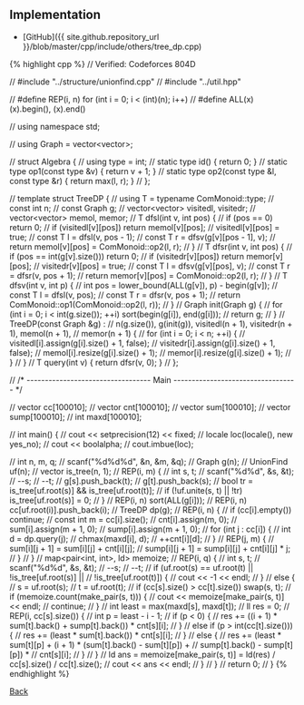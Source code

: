 ## Implementation

- [GitHub]({{ site.github.repository_url }}/blob/master/cpp/include/others/tree_dp.cpp)

{% highlight cpp %}
// Verified: Codeforces 804D

// #include "../structure/unionfind.cpp"
// #include "../util.hpp"

// #define REP(i, n) for (int i = 0; i < (int)(n); i++)
// #define ALL(x) (x).begin(), (x).end()

// using namespace std;

// using Graph = vector<vector<int>>;

// struct Algebra {
//   using type = int;
//   static type id() { return 0; }
//   static type op1(const type &v) { return v + 1; }
//   static type op2(const type &l, const type &r) { return max(l, r); }
// };

// template <typename ComMonoid> struct TreeDP {
//   using T = typename ComMonoid::type;
//   const int n;
//   const Graph g;
//   vector<vector<bool>> visitedl, visitedr;
//   vector<vector<T>> memol, memor;
//   T dfsl(int v, int pos) {
//     if (pos == 0) return 0;
//     if (visitedl[v][pos]) return memol[v][pos];
//     visitedl[v][pos] = true;
//     const T l = dfsl(v, pos - 1);
//     const T r = dfsv(g[v][pos - 1], v);
//     return memol[v][pos] = ComMonoid::op2(l, r);
//   }
//   T dfsr(int v, int pos) {
//     if (pos == int(g[v].size())) return 0;
//     if (visitedr[v][pos]) return memor[v][pos];
//     visitedr[v][pos] = true;
//     const T l = dfsv(g[v][pos], v);
//     const T r = dfsr(v, pos + 1);
//     return memor[v][pos] = ComMonoid::op2(l, r);
//   }
//   T dfsv(int v, int p) {
//     int pos = lower_bound(ALL(g[v]), p) - begin(g[v]);
//     const T l = dfsl(v, pos);
//     const T r = dfsr(v, pos + 1);
//     return ComMonoid::op1(ComMonoid::op2(l, r));
//   }
//   Graph init(Graph g) {
//     for (int i = 0; i < int(g.size()); ++i) sort(begin(g[i]), end(g[i]));
//     return g;
//   }
//   TreeDP(const Graph &g) :
//     n(g.size()), g(init(g)), visitedl(n + 1), visitedr(n + 1), memol(n + 1),
//     memor(n + 1) {
//     for (int i = 0; i < n; ++i) {
//       visitedl[i].assign(g[i].size() + 1, false);
//       visitedr[i].assign(g[i].size() + 1, false);
//       memol[i].resize(g[i].size() + 1);
//       memor[i].resize(g[i].size() + 1);
//     }
//   }
//   T query(int v) { return dfsr(v, 0); }
// };

// /* ---------------------------------- Main ---------------------------------- */

// vector<int> cc[100010];
// vector<int> cnt[100010];
// vector<ll> sum[100010];
// vector<ll> sump[100010];
// int maxd[100010];

// int main() {
//   cout << setprecision(12) << fixed;
//   locale loc(locale(), new yes_no);
//   cout << boolalpha;
//   cout.imbue(loc);

//   int n, m, q;
//   scanf("%d%d%d", &n, &m, &q);
//   Graph g(n);
//   UnionFind uf(n);
//   vector<int> is_tree(n, 1);
//   REP(i, m) {
//     int s, t;
//     scanf("%d%d", &s, &t);
//     --s;
//     --t;
//     g[s].push_back(t);
//     g[t].push_back(s);
//     bool tr = is_tree[uf.root(s)] && is_tree[uf.root(t)];
//     if (!uf.unite(s, t) || !tr) is_tree[uf.root(s)] = 0;
//   }
//   REP(i, n) sort(ALL(g[i]));
//   REP(i, n) cc[uf.root(i)].push_back(i);
//   TreeDP<Algebra> dp(g);
//   REP(i, n) {
//     if (cc[i].empty()) continue;
//     const int m = cc[i].size();
//     cnt[i].assign(m, 0);
//     sum[i].assign(m + 1, 0);
//     sump[i].assign(m + 1, 0);
//     for (int j : cc[i]) {
//       int d = dp.query(j);
//       chmax(maxd[i], d);
//       ++cnt[i][d];
//     }
//     REP(j, m) {
//       sum[i][j + 1] = sum[i][j] + cnt[i][j];
//       sump[i][j + 1] = sump[i][j] + cnt[i][j] * j;
//     }
//   }
//   map<pair<int, int>, ld> memoize;
//   REP(i, q) {
//     int s, t;
//     scanf("%d%d", &s, &t);
//     --s;
//     --t;
//     if (uf.root(s) == uf.root(t) || !is_tree[uf.root(s)] ||
//         !is_tree[uf.root(t)]) {
//       cout << -1 << endl;
//     }
//     else {
//       s = uf.root(s);
//       t = uf.root(t);
//       if (cc[s].size() > cc[t].size()) swap(s, t);
//       if (memoize.count(make_pair(s, t))) {
//         cout << memoize[make_pair(s, t)] << endl;
//         continue;
//       }
//       int least = max(maxd[s], maxd[t]);
//       ll res = 0;
//       REP(i, cc[s].size()) {
//         int p = least - i - 1;
//         if (p < 0) {
//           res += ((i + 1) * sum[t].back() + sump[t].back()) * cnt[s][i];
//         }
//         else if (p > int(cc[t].size())) {
//           res += (least * sum[t].back()) * cnt[s][i];
//         }
//         else {
//           res += (least * sum[t][p] + (i + 1) * (sum[t].back() - sum[t][p]) +
//                   sump[t].back() - sump[t][p]) *
//                  cnt[s][i];
//         }
//       }
//       ld ans = memoize[make_pair(s, t)] = ld(res) / cc[s].size() / cc[t].size();
//       cout << ans << endl;
//     }
//   }
//   return 0;
// }
{% endhighlight %}

[Back](../..)
